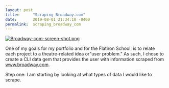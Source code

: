 ```yaml
---
layout: post
title:      "Scraping Broadway.com"
date:       2019-08-01 21:34:10 -0400
permalink:  scraping_broadway_com
---
```





[![Broadway-com-screen-shot.png](https://i.postimg.cc/k4g6FvGt/Broadway-com-screen-shot.png)](https://postimg.cc/mcKgTMQb)



One of my goals for my portfolio and for the Flatiron School, is to relate each project to a theatre-related idea or"user problem." As such, I chose to create a CLI data gem that provides the user with information scraped from www.broadway.com. 

Step one: I am starting by looking at what types of data I would like to scrape. 
